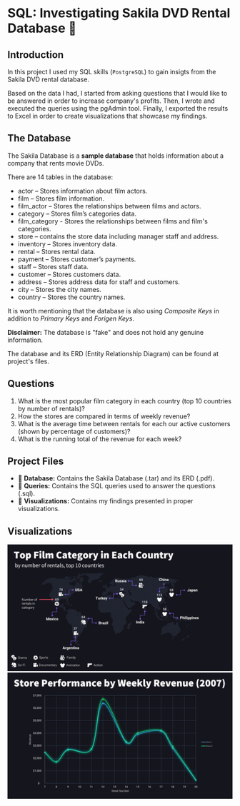 # SQL: Investigating Sakila DVD Rental Database :dvd:

## Introduction
In this project I used my SQL skills (`PostgreSQL`) to gain insigts from the Sakila DVD rental database.

Based on the data I had, I started from asking questions that I would like to be answered in order to increase company's profits. Then, I wrote and executed the queries using the pgAdmin tool. Finally, I exported the results to Excel in order to create visualizations that showcase my findings.

## The Database
The Sakila Database is a **sample database** that holds information about a company that rents movie DVDs.

There are 14 tables in the database:

- actor – Stores information about film actors.
- film – Stores film information.
- film_actor – Stores the relationships between films and actors.
- category – Stores film’s categories data.
- film_category - Stores the relationships between films and film's categories.
- store – contains the store data including manager staff and address.
- inventory – Stores inventory data.
- rental – Stores rental data.
- payment – Stores customer’s payments.
- staff – Stores staff data.
- customer – Stores customers data.
- address – Stores address data for staff and customers.
- city – Stores the city names.
- country – Stores the country names.

It is worth mentioning that the database is also using *Composite Keys* in addition to *Primary Keys* and *Forigen Keys*.

**Disclaimer:** The database is "fake" and does not hold any genuine information.

The database and its ERD (Entity Relationship Diagram) can be found at project's files.

## Questions

1. What is the most popular film category in each country (top 10 countries by number of rentals)?
2. How the stores are compared in terms of weekly revenue?
3. What is the average time between rentals for each our active customers (shown by percentage of customers)? 
4. What is the running total of the revenue for each week?

## Project Files

- :file_folder: **Database:** Contains the Sakila Database (.tar) and its ERD (.pdf).
- :file_folder: **Queries:** Contains the SQL queries used to answer the questions (.sql).
- :file_folder: **Visualizations:** Contains my findings presented in proper visualizations.

## Visualizations
![Q1](https://github.com/EmanuelGabbay/sql-sakila/blob/a715fbf8e952739d579825c6423449cfef587437/Visualizations/Q1%20-%20Top%20Film%20Category.png)
![Q2](https://github.com/EmanuelGabbay/sql-sakila/blob/112a11b7cb131f7e2d84c5c136fca5110b6b317d/Visualizations/Q2%20-%20Weekly%20Store%20Preformance.png)
